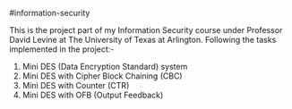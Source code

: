 #information-security

This is the project part of my Information Security course under Professor David Levine at The University of Texas at Arlington.
Following the tasks implemented in the project:-

1. Mini DES (Data Encryption Standard) system
2. Mini DES with Cipher Block Chaining (CBC)
3. Mini DES with Counter (CTR)
4. Mini DES with OFB (Output Feedback)

